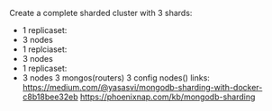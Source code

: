 Create a complete sharded cluster with
3 shards:
- 1 replicaset:
 - 3 nodes
- 1 replciaset:
 - 3 nodes
- 1 replicaset:
 - 3 nodes
3 mongos(routers)
3 config nodes()
links:
https://medium.com/@yasasvi/mongodb-sharding-with-docker-c8b18bee32eb
https://phoenixnap.com/kb/mongodb-sharding
